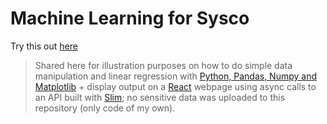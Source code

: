 # Machine Learning for Sysco
Try this out [here](http://fopo.com.ar/sysco/)

>Shared here for illustration purposes on how to do simple data manipulation and linear regression with [Python, Pandas, Numpy and Matplotlib](https://www.udemy.com/deep-learning-prerequisites-the-numpy-stack-in-python/) + display output on a [React](https://reactjs.org/) webpage using async calls to an API built with [Slim](https://www.slimframework.com/); no sensitive data was uploaded to this repository (only code of my own).
